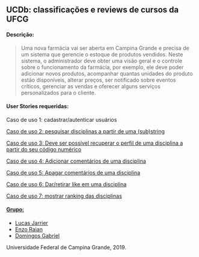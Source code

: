 ## UCDb: classificações e reviews de cursos da UFCG

#### Descrição:
> Uma nova farmácia vai ser aberta em Campina Grande e precisa de um sistema que gerencie o estoque de produtos vendidos. Neste sistema, o administrador deve obter uma visão geral e o controle sobre o funcionamento da farmácia, por exemplo, ele deve poder adicionar novos produtos, acompanhar quantas unidades do produto estão disponíveis, alterar preços, ser notificado sobre eventos críticos, gerenciar as vendas e oferecer alguns serviços personalizados para o cliente.

#### User Stories requeridas:
Caso de uso 1: cadastrar/autenticar usuários</a></span></p><p class="c19"><span class="c6"><a class="c13" href="#h.nm9y6rwwey1k">Caso de uso 2: pesquisar disciplinas a partir de uma (sub)string</a></span></p><p class="c19"><span class="c6"><a class="c13" href="#h.vxft1kkwg7au">Caso de uso 3: Deve ser possível recuperar o perfil de uma disciplina a partir do seu código numérico</a></span></p><p class="c19"><span class="c6"><a class="c13" href="#h.6frwmyey67ap">Caso de uso 4: Adicionar comentários de uma disciplina</a></span></p><p class="c19"><span class="c6"><a class="c13" href="#h.pqlrp87mrust">Caso de uso 5: Apagar comentários de uma disciplina</a></span></p><p class="c19"><span class="c6"><a class="c13" href="#h.6glrfd73465a">Caso de uso 6: Dar/retirar like em uma disciplina</a></span></p><p class="c19"><span class="c6"><a class="c13" href="#h.d7ziyr136dk9">Caso de uso 7: mostrar ranking das disciplinas</a></span></p><p class="c26"><span class="c12"><a class="c13" href="#h.8oibzgb1kams">
 

#### Grupo:
* [Lucas Jarrier](https://github.com/lucasjarrier)
* [Enzo Raian](https://github.com/enzoraian)
* [Domingos Gabriel](https://github.com/DomingosGOA)

Universidade Federal de Campina Grande, 2019.
